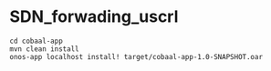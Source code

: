 # SDN_forwading_uscrl

~~~
cd cobaal-app
mvn clean install
onos-app localhost install! target/cobaal-app-1.0-SNAPSHOT.oar
~~~
